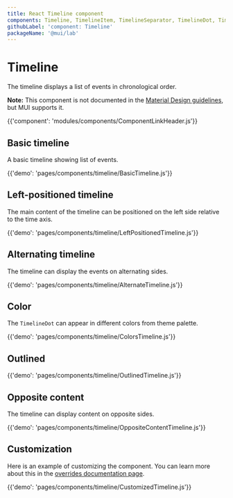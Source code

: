 ```yaml
---
title: React Timeline component
components: Timeline, TimelineItem, TimelineSeparator, TimelineDot, TimelineConnector, TimelineContent, TimelineOppositeContent
githubLabel: 'component: Timeline'
packageName: '@mui/lab'
---
```


# Timeline

<p class='description'>The timeline displays a list of events in chronological order.</p>

**Note:** This component is not documented in the [Material Design guidelines](https://material.io/), but MUI supports it.

{{'component': 'modules/components/ComponentLinkHeader.js'}}

## Basic timeline

A basic timeline showing list of events.

{{'demo': 'pages/components/timeline/BasicTimeline.js'}}

## Left-positioned timeline

The main content of the timeline can be positioned on the left side relative to the time axis.

{{'demo': 'pages/components/timeline/LeftPositionedTimeline.js'}}

## Alternating timeline

The timeline can display the events on alternating sides.

{{'demo': 'pages/components/timeline/AlternateTimeline.js'}}

## Color

The `TimelineDot` can appear in different colors from theme palette.

{{'demo': 'pages/components/timeline/ColorsTimeline.js'}}

## Outlined

{{'demo': 'pages/components/timeline/OutlinedTimeline.js'}}

## Opposite content

The timeline can display content on opposite sides.

{{'demo': 'pages/components/timeline/OppositeContentTimeline.js'}}

## Customization

Here is an example of customizing the component.
You can learn more about this in the [overrides documentation page](/customization/how-to-customize/).

{{'demo': 'pages/components/timeline/CustomizedTimeline.js'}}
